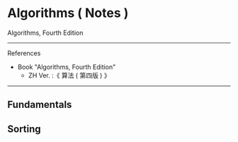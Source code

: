 # Algorithms ( Notes )

Algorithms, Fourth Edition

---

References

- Book "Algorithms, Fourth Edition"
    - ZH Ver. :《 算法 ( 第四版 ) 》

---

## Fundamentals

## Sorting
